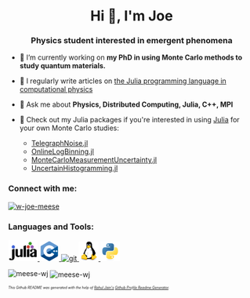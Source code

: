 <h1 align="center">Hi 👋, I'm Joe</h1>
<h3 align="center">Physics student interested in emergent phenomena</h3>

<!---
<p align="left"> <img src="https://komarev.com/ghpvc/?username=meese-wj&label=Profile%20views&color=0e75b6&style=flat" alt="meese-wj" /> </p>
--->

- 🔭 I’m currently working on **my PhD in using Monte Carlo methods to study quantum materials.**

- 📝 I regularly write articles on [the Julia programming language in computational physics](https://meese-wj.github.io/JM4CP/)

- 💬 Ask me about **Physics, Distributed Computing, Julia, C++, MPI**

- 👀 Check out my Julia packages if you're interested in using [Julia](https://julialang.org/) for your own Monte Carlo studies:
  - [TelegraphNoise.jl](https://github.com/meese-wj/TelegraphNoise.jl)
  - [OnlineLogBinning.jl](https://github.com/meese-wj/OnlineLogBinning.jl)
  - [MonteCarloMeasurementUncertainty.jl](https://github.com/meese-wj/MonteCarloMeasurementUncertainty.jl)
  - [UncertainHistogramming.jl](https://github.com/meese-wj/UncertainHistogramming.jl)

<h3 align="left">Connect with me:</h3>
<p align="left">
<a href="https://linkedin.com/in/w-joe-meese" target="blank"><img align="center" src="https://raw.githubusercontent.com/rahuldkjain/github-profile-readme-generator/master/src/images/icons/Social/linked-in-alt.svg" alt="w-joe-meese" height="30" width="40" /></a>
</p>

<h3 align="left">Languages and Tools:</h3>
<p align="left"> <a href="https://julialang.org/" target="_blank" rel="noreferrer"> <img src="https://github.com/JuliaLang/julia-logo-graphics/blob/master/images/julia-logo-color.svg" alt="julia" width="60"/> </a> 
<a href="https://www.w3schools.com/cpp/" target="_blank" rel="noreferrer"> <img src="https://raw.githubusercontent.com/devicons/devicon/master/icons/cplusplus/cplusplus-original.svg" alt="cplusplus" width="40" height="40"/> </a> <a href="https://git-scm.com/" target="_blank" rel="noreferrer"> <img src="https://www.vectorlogo.zone/logos/git-scm/git-scm-icon.svg" alt="git" width="40" height="40"/> </a> <a href="https://www.linux.org/" target="_blank" rel="noreferrer"> <img src="https://raw.githubusercontent.com/devicons/devicon/master/icons/linux/linux-original.svg" alt="linux" width="40" height="40"/> </a> <a href="https://www.python.org" target="_blank" rel="noreferrer"> <img src="https://raw.githubusercontent.com/devicons/devicon/master/icons/python/python-original.svg" alt="python" width="40" height="40"/> </a> </p>

<p><img align="left" src="https://github-readme-stats.vercel.app/api/top-langs?username=meese-wj&hide=jupyter%20notebook,cmake,css,html,javascript&exclude=jm4cp&show_icons=true&locale=en" alt="meese-wj" /></p>

<p>&nbsp;<img align="center" src="https://github-readme-stats.vercel.app/api?username=meese-wj&show_icons=true&locale=en" alt="meese-wj" /></p>

<p style="font-size:0.5em">
<em>
This Github README was generated with the help of <a href="https://github.com/rahuldkjain" target="_blank">Rahul Jain's</a> <a href="https://github.com/rahuldkjain/github-profile-readme-generator" target="_blank">Github Profile Readme Generator</a>.
</em>
</p>

